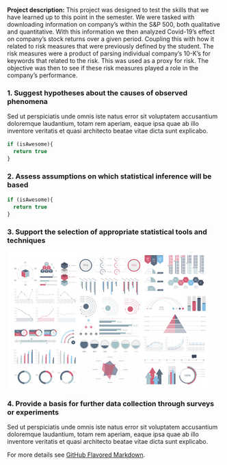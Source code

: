 **Project description:** This project was designed to test the skills that we have learned up to this point in the semester. We were tasked with downloading information on company’s within the S&P 500, both qualitative and quantitative. With this information we then analyzed Covid-19’s effect on company’s stock returns over a given period. Coupling this with how it related to risk measures that were previously defined by the student. The risk measures were a product of parsing individual company’s 10-K’s for keywords that related to the risk. This was used as a proxy for risk. The objective was then to see if these risk measures played a role in the company’s performance.

### 1. Suggest hypotheses about the causes of observed phenomena

Sed ut perspiciatis unde omnis iste natus error sit voluptatem accusantium doloremque laudantium, totam rem aperiam, eaque ipsa quae ab illo inventore veritatis et quasi architecto beatae vitae dicta sunt explicabo. 

```javascript
if (isAwesome){
  return true
}
```

### 2. Assess assumptions on which statistical inference will be based

```javascript
if (isAwesome){
  return true
}
```

### 3. Support the selection of appropriate statistical tools and techniques

<img src="images/dummy_thumbnail.jpg?raw=true"/>

### 4. Provide a basis for further data collection through surveys or experiments

Sed ut perspiciatis unde omnis iste natus error sit voluptatem accusantium doloremque laudantium, totam rem aperiam, eaque ipsa quae ab illo inventore veritatis et quasi architecto beatae vitae dicta sunt explicabo. 

For more details see [GitHub Flavored Markdown](https://guides.github.com/features/mastering-markdown/).
